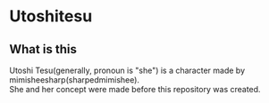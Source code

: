 # Utoshitesu
## What is this
Utoshi Tesu(generally, pronoun is "she") is a character made by mimisheesharp(sharpedmimishee).  
She and her concept were made before this repository was created.  
